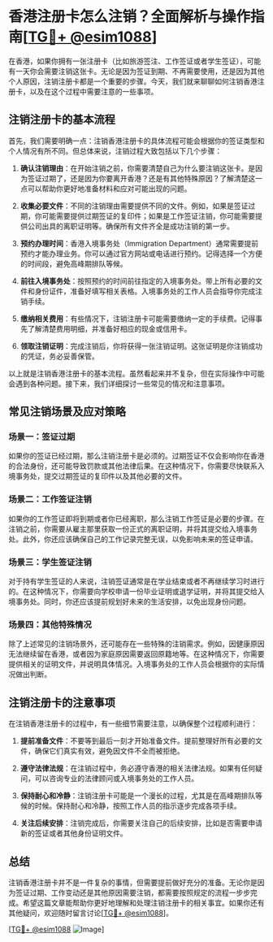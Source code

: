 # 香港注册卡怎么注销？全面解析与操作指南[[TG💪+ @esim1088](https://t.me/s/esim1088)]

在香港，如果你拥有一张注册卡（比如旅游签注、工作签证或者学生签证），可能有一天你会需要注销这张卡。无论是因为签证到期、不再需要使用，还是因为其他个人原因，注销注册卡都是一个重要的步骤。今天，我们就来聊聊如何注销香港注册卡，以及在这个过程中需要注意的一些事项。

## 注销注册卡的基本流程

首先，我们需要明确一点：注销香港注册卡的具体流程可能会根据你的签证类型和个人情况有所不同。但总体来说，注销过程大致包括以下几个步骤：

1. **确认注销理由**：在开始注销之前，你需要清楚自己为什么要注销这张卡。是因为签证过期了，还是因为你要离开香港？还是有其他特殊原因？了解清楚这一点可以帮助你更好地准备材料和应对可能出现的问题。

2. **收集必要文件**：不同的注销理由需要提供不同的文件。例如，如果是签证过期，你可能需要提供过期签证的复印件；如果是工作签证注销，你可能需要提供公司出具的离职证明等。确保所有文件齐全是成功注销的第一步。

3. **预约办理时间**：香港入境事务处（Immigration Department）通常需要提前预约才能办理业务。你可以通过官方网站或电话进行预约。记得选择一个方便的时间段，避免高峰期排队等候。

4. **前往入境事务处**：按照预约的时间前往指定的入境事务处。带上所有必要的文件和身份证件，准备好填写相关表格。入境事务处的工作人员会指导你完成注销手续。

5. **缴纳相关费用**：有些情况下，注销注册卡可能需要缴纳一定的手续费。记得事先了解清楚费用明细，并准备好相应的现金或信用卡。

6. **领取注销证明**：完成注销后，你将获得一张注销证明。这张证明是你注销成功的凭证，务必妥善保管。

以上就是注销香港注册卡的基本流程。虽然看起来并不复杂，但在实际操作中可能会遇到各种问题。接下来，我们详细探讨一些常见的情况和注意事项。

## 常见注销场景及应对策略

### 场景一：签证过期

如果你的签证已经过期，那么注销注册卡是必须的。过期签证不仅会影响你在香港的合法身份，还可能导致罚款或其他法律后果。在这种情况下，你需要尽快联系入境事务处，提交过期签证的复印件以及其他必要的文件。

### 场景二：工作签证注销

如果你的工作签证即将到期或者你已经离职，那么注销工作签证是必要的步骤。在注销之前，你需要从雇主那里获取一份正式的离职证明，并将其提交给入境事务处。此外，你还应该确保自己的工作记录完整无误，以免影响未来的签证申请。

### 场景三：学生签证注销

对于持有学生签证的人来说，注销签证通常是在学业结束或者不再继续学习时进行的。在这种情况下，你需要向学校申请一份毕业证明或退学证明，并将其提交给入境事务处。同时，你还应该提前规划好未来的生活安排，以免出现身份问题。

### 场景四：其他特殊情况

除了上述常见的注销场景外，还可能存在一些特殊的注销需求。例如，因健康原因无法继续留在香港，或者因为家庭原因需要返回原籍地等。在这种情况下，你需要提供相关的证明文件，并说明具体情况。入境事务处的工作人员会根据你的实际情况做出判断。

## 注销注册卡的注意事项

在注销香港注册卡的过程中，有一些细节需要注意，以确保整个过程顺利进行：

1. **提前准备文件**：不要等到最后一刻才开始准备文件。提前整理好所有必要的文件，确保它们真实有效，避免因文件不全而被拒绝。

2. **遵守法律法规**：在注销过程中，务必遵守香港的相关法律法规。如果有任何疑问，可以咨询专业的法律顾问或入境事务处的工作人员。

3. **保持耐心和冷静**：注销注册卡可能是一个漫长的过程，尤其是在高峰期排队等候的时候。保持耐心和冷静，按照工作人员的指示逐步完成各项手续。

4. **关注后续安排**：注销完成后，你需要关注自己的后续安排，比如是否需要申请新的签证或者其他身份证明文件。

## 总结

注销香港注册卡并不是一件复杂的事情，但需要提前做好充分的准备。无论你是因为签证过期、工作变动还是其他原因需要注销，都需要按照规定的流程一步步完成。希望这篇文章能帮助你更好地理解和处理注销注册卡的相关事宜。如果你还有其他疑问，欢迎随时留言讨论[[TG💪+ @esim1088](https://t.me/s/esim1088)]。

[[TG💪+ @esim1088](https://t.me/s/esim1088) ![Image](https://i.postimg.cc/4NQfJmqS/Snipaste-2025-05-13-00-14-12.png)]